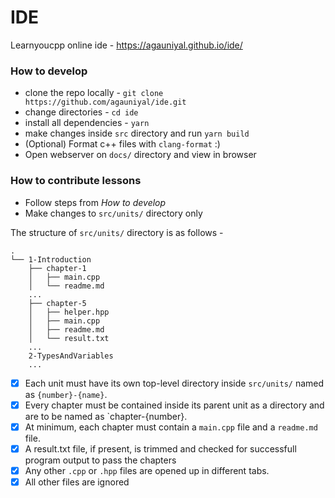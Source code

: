 # IDE
Learnyoucpp online ide - https://agauniyal.github.io/ide/

### How to develop
- clone the repo locally - `git clone https://github.com/agauniyal/ide.git`
- change directories - `cd ide`
- install all dependencies - `yarn`
- make changes inside `src` directory and run `yarn build`
- (Optional) Format c++ files with `clang-format` :)
- Open webserver on `docs/` directory and view in browser

### How to contribute lessons
- Follow steps from _How to develop_
- Make changes to `src/units/` directory only

The structure of `src/units/` directory is as follows -
```
.
└── 1-Introduction
    ├── chapter-1
    │   ├── main.cpp
    │   └── readme.md
    ...
    ├── chapter-5
    │   ├── helper.hpp
    │   ├── main.cpp
    │   ├── readme.md
    │   └── result.txt
    ...
    2-TypesAndVariables
    ...
```

- [x] Each unit must have its own top-level directory inside `src/units/` named as `{number}-{name}`.
- [x] Every chapter must be contained inside its parent unit as a directory and are to be named as `chapter-{number}.
- [x] At minimum, each chapter must contain a `main.cpp` file and a `readme.md` file.
- [x] A result.txt file, if present, is trimmed and checked for successfull program output to pass the chapters
- [x] Any other `.cpp` or `.hpp` files are opened up in different tabs.
- [x] All other files are ignored
